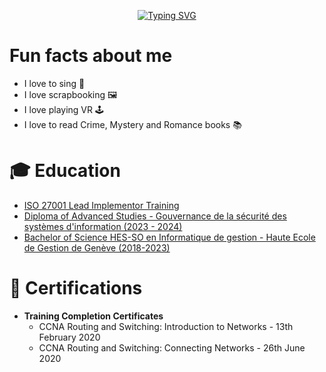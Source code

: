 <div align="center">
  
[![Typing SVG](https://readme-typing-svg.demolab.com?font=Fira+Code&pause=1000&color=F75DE4&center=true&vCenter=true&multiline=true&width=435&lines=Hello%2C+I'm+cuddlebugz+!;Welcome+to+my+GitHub+Page+%3A)](https://git.io/typing-svg)

</div>

<H1>Fun facts about me</H1>

- I love to sing 🎤
- I love scrapbooking 🖼️
- I love playing VR 🕹️
- I love to read Crime, Mystery and Romance books 📚



<h1>🎓 Education</h1>

- [ISO 27001 Lead Implementor Training](https://www.abileneacademy.ch/en/courses/category-information-security/3)
- [Diploma of Advanced Studies - Gouvernance de la sécurité des systèmes d'information (2023 - 2024)](https://www.hesge.ch/heg/formations/formation-continue/formations-diplomantes/diploma-advanced-studies-das/gouvernance-securite-des-systemes-information#apercu-de-la-formation)
- [Bachelor of Science HES-SO en Informatique de gestion - Haute Ecole de Gestion de Genève (2018-2023)</b>](https://www.hesge.ch/heg/formations/bachelors/informatique-gestion#apercu-de-la-formation)

<h1>📜 Certifications</h1>
  
- <b>Training Completion Certificates</b>
  - CCNA Routing and Switching: Introduction to Networks - 13th February 2020
  - CCNA Routing and Switching: Connecting Networks - 26th June 2020


